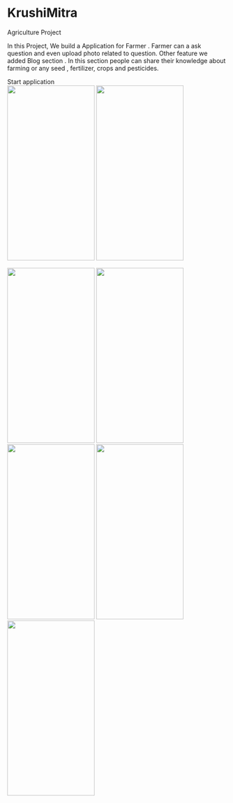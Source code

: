 # KrushiMitra
Agriculture Project 


In this Project, We build a Application for Farmer . Farmer can  a ask question and even upload photo related to  question. Other feature we added Blog section . In this section people can share their knowledge about farming or any  seed , fertilizer, crops and pesticides.

Start application      
<img src="https://user-images.githubusercontent.com/54815114/116804668-30cd1200-ab3e-11eb-864a-bff232f6e63a.jpg" width="200" height="400" />    <img src="https://user-images.githubusercontent.com/54815114/116804687-51956780-ab3e-11eb-8aa4-95fcf32f18a9.jpg" width="200" height="400" />

 <img src="https://user-images.githubusercontent.com/54815114/116804903-49d6c280-ab40-11eb-8924-986903be6297.jpg" width="200" height="400" />
  <img src="https://user-images.githubusercontent.com/54815114/116804922-6a9f1800-ab40-11eb-8ee7-8750f1c319e1.jpg" width="200" height="400" />
   <img src="https://user-images.githubusercontent.com/54815114/116804944-7c80bb00-ab40-11eb-9f7d-ec8243930977.jpg" width="200" height="400" />
    <img src="https://user-images.githubusercontent.com/54815114/116804956-8c000400-ab40-11eb-9417-18ec1a18ae70.jpg" width="200" height="400" />
     <img src="https://user-images.githubusercontent.com/54815114/116804964-9d491080-ab40-11eb-9c65-7954ab6b0dfc.jpg" width="200" height="400" />
     






